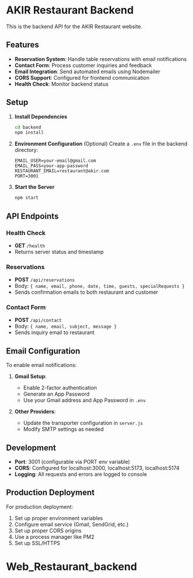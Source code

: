 # AKIR Restaurant Backend

This is the backend API for the AKIR Restaurant website.

## Features

- **Reservation System**: Handle table reservations with email notifications
- **Contact Form**: Process customer inquiries and feedback
- **Email Integration**: Send automated emails using Nodemailer
- **CORS Support**: Configured for frontend communication
- **Health Check**: Monitor backend status

## Setup

1. **Install Dependencies**
   ```bash
   cd backend
   npm install
   ```

2. **Environment Configuration** (Optional)
   Create a `.env` file in the backend directory:
   ```env
   EMAIL_USER=your-email@gmail.com
   EMAIL_PASS=your-app-password
   RESTAURANT_EMAIL=restaurant@akir.com
   PORT=3001
   ```

3. **Start the Server**
   ```bash
   npm start
   ```

## API Endpoints

### Health Check
- **GET** `/health`
- Returns server status and timestamp

### Reservations
- **POST** `/api/reservations`
- Body: `{ name, email, phone, date, time, guests, specialRequests }`
- Sends confirmation emails to both restaurant and customer

### Contact Form
- **POST** `/api/contact`
- Body: `{ name, email, subject, message }`
- Sends inquiry email to restaurant

## Email Configuration

To enable email notifications:

1. **Gmail Setup**:
   - Enable 2-factor authentication
   - Generate an App Password
   - Use your Gmail address and App Password in `.env`

2. **Other Providers**:
   - Update the transporter configuration in `server.js`
   - Modify SMTP settings as needed

## Development

- **Port**: 3001 (configurable via PORT env variable)
- **CORS**: Configured for localhost:3000, localhost:5173, localhost:5174
- **Logging**: All requests and errors are logged to console

## Production Deployment

For production deployment:

1. Set up proper environment variables
2. Configure email service (Gmail, SendGrid, etc.)
3. Set up proper CORS origins
4. Use a process manager like PM2
5. Set up SSL/HTTPS
# Web_Restaurant_backend
